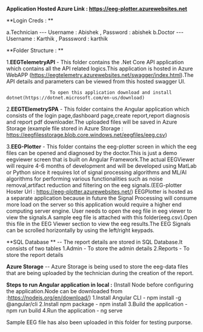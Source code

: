 **Application Hosted Azure Link : https://eeg-plotter.azurewebsites.net**

**Login Creds : **

a.Technician --- Username : Abishek , Password : abishek
b.Doctor     --- Username : Karthik , Passsword : karthik

**Folder Structure : **

1.**EEGTelemetryAPI** - This folder contains the .Net Core API application which contains all the API related logics.This application is hosted in Azure WebAPP (https://eegtelemetry.azurewebsites.net/swagger/index.html).The API details and parameters can be viewed from this hosted swagger UI. 
                       
                    To open this application download and install dotnet(https://dotnet.microsoft.com/en-us/download)
                    
2.**EEGTElemetrySPA** - This folder contains the Angular application which consists of the login page,dashboard page,create report,report diagnosis and report pdf downloader.The uploaded files will be saved in Azure Storage (example file stored in Azure Storage : https://eegfilesstorage.blob.core.windows.net/eegfiles/eeg.csv)

3.**EEG-Plotter** -     This folder contains the eeg-plotter screen in which the eeg files can be opened and diagnosed by the doctor.This is just a demo eegviewer screen that is built on Angular Framework.The actual EEGViewer will require 4-6 months of development and will be developed using MatLab or Python since it requires lot of signal processing algorithms and ML/AI algorithms for performing various functionalities such as noise removal,artifact reduction and filtering on the eeg signals.(EEG-plotter Hoster Url : https://eeg-plotter.azurewebsites.net/) 
                         EEGPlotter is hosted as a separate application because in future the Signal Processing will consume more load on the server so this application would require a higher end computing server engine.
                         User needs to open the eeg file in eeg viewer to view the signals.A sample eeg file is attached with this folder(eeg.csv).Open this file in the EEG Viewer section to view the eeg results.The EEG Signals can be scrolled horizontally by using the left/right keypads.

**SQL Database ** -- 
                    The report details are stored in SQL Database.It consists of two tables 
                    1.Admin - To store the admin details
                    2.Reports - To store the report details
                    
**Azure Storage** --  Azure Storage is being used to store the eeg-data files that are being uploaded by the technician during the creation of the report.

**Steps to run Angular application in local :**
     (Install Node before configuring the application.Node can be downloaded from :https://nodejs.org/en/download/)
     1.Install Angular CLI - npm install -g @angular/cli
     2.Install npm package - npm install
     3.Build the application - npm run build
     4.Run the application - ng serve
     

Sample EEG file has also been uploaded in this folder for testing purporse.
